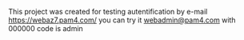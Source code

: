 
This project was created for testing  autentification by e-mail
https://webaz7.pam4.com/ you can try it
webadmin@pam4.com with 000000 code is admin
